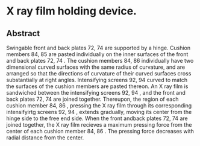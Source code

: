 # X ray film holding device.

## Abstract
Swingable front and back plates 72, 74 are supported by a hinge. Cushion members 84, 85 are pasted individually on the inner surfaces of the front and back plates 72, 74 . The cushion members 84, 86 individually have two dimensional curved surfaces with the same radius of curvature, and are arranged so that the directions of curvature of their curved surfaces cross substantially at right angles. Intensifying screens 92, 94 curved to match the surfaces of the cushion members are pasted thereon. An X ray film is sandwiched between the intensifying screens 92, 94 , and the front and back plates 72, 74 are joined together. Thereupon, the region of each cushion member 84, 86 , pressing the X ray film through its corresponding intensifyirtg screens 92, 94 , extends gradually, moving its center from the hinge side to the free end side. When the front andback plates 72, 74 are joined together, the X ray film recieves a maximum pressing force from the center of each cushion member 84, 86 . The pressing force decreases with radial distance from the center.